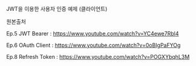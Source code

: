 JWT을 이용한 사용자 인증 예제 (클라이언트)

원본출처

Ep.5 JWT Bearer : https://www.youtube.com/watch?v=YC4ewe7Rbl4

Ep.6 OAuth Client : https://www.youtube.com/watch?v=0oBIgPaFYOg

Ep.8 Refresh Token : https://www.youtube.com/watch?v=POGXYbqhL3M
